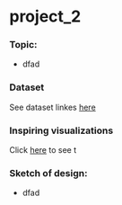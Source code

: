 # project_2

### Topic:

+ dfad


### Dataset

See dataset linkes [here](https://www.bls.gov/lau/rdscnp16.htm)

### Inspiring visualizations

Click [here](https://nelsonxw.github.io/interactive-animated-charts/) to see t

### Sketch of design:

+ dfad
